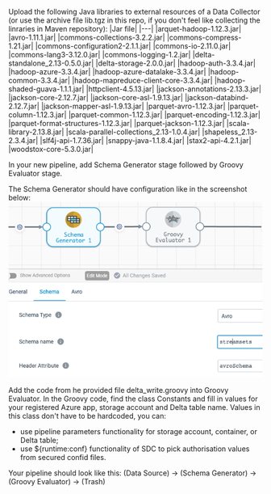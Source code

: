 Upload the following Java libraries to external resources of a Data Collector (or use the archive file lib.tgz in this repo, if you don't feel like collecting the linraries in Maven repository):
|Jar file|
|---|
|arquet-hadoop-1.12.3.jar|
|avro-1.11.1.jar|
|commons-collections-3.2.2.jar|
|commons-compress-1.21.jar|
|commons-configuration2-2.1.1.jar|
|commons-io-2.11.0.jar|
|commons-lang3-3.12.0.jar|
|commons-logging-1.2.jar|
|delta-standalone_2.13-0.5.0.jar|
|delta-storage-2.0.0.jar|
|hadoop-auth-3.3.4.jar|
|hadoop-azure-3.3.4.jar|
|hadoop-azure-datalake-3.3.4.jar|
|hadoop-common-3.3.4.jar|
|hadoop-mapreduce-client-core-3.3.4.jar|
|hadoop-shaded-guava-1.1.1.jar|
|httpclient-4.5.13.jar|
|jackson-annotations-2.13.3.jar|
|jackson-core-2.12.7.jar|
|jackson-core-asl-1.9.13.jar|
|jackson-databind-2.12.7.jar|
|jackson-mapper-asl-1.9.13.jar|
|parquet-avro-1.12.3.jar|
|parquet-column-1.12.3.jar|
|parquet-common-1.12.3.jar|
|parquet-encoding-1.12.3.jar|
|parquet-format-structures-1.12.3.jar|
|parquet-jackson-1.12.3.jar|
|scala-library-2.13.8.jar|
|scala-parallel-collections_2.13-1.0.4.jar|
|shapeless_2.13-2.3.4.jar|
|slf4j-api-1.7.36.jar|
|snappy-java-1.1.8.4.jar|
|stax2-api-4.2.1.jar|
|woodstox-core-5.3.0.jar|

In your new pipeline, add Schema Generator stage followed by Groovy Evaluator stage.

The Schema Generator should have configuration like in the screenshot below:
![alt text](schema_gen.png)

Add the code from he provided file delta_write.groovy into Groovy Evaluator. In the Groovy code, find the class Сonstants and fill in values for your registered Azure app, storage account and Delta table name. Values in this class don't have to be hardcoded, you can:
- use pipeline parameters functionality for storage account, container, or Delta table;
- use ${runtime:conf} functionality of SDC to pick authorisation values from secured confid files.

Your pipeline should look like this: (Data Source) -> (Schema Generator) -> (Groovy Evaluator) -> (Trash)
